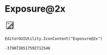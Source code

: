# Exposure@2x
![](/img/Exposure@2x.png)

``` CSharp
EditorGUIUtility.IconContent("Exposure@2x")
```
```
-3790738517592712546
```
